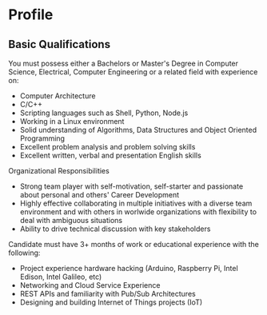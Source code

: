 # Profile

## Basic Qualifications

You must possess either a Bachelors or Master's Degree in Computer Science, Electrical, Computer Engineering or a related field with experience on:

- Computer Architecture
- C/C++
- Scripting languages such as Shell, Python, Node.js
- Working in a Linux environment
- Solid understanding of Algorithms, Data Structures and Object Oriented Programming
- Excellent problem analysis and problem solving skills
- Excellent written, verbal and presentation English skills

Organizational Responsibilities

- Strong team player with self-motivation, self-starter and passionate about personal and others' Career Development
- Highly effective collaborating in multiple initiatives with a diverse team environment and with others in worlwide organizations with flexibility to deal with ambiguous situations
- Ability to drive technical discussion with key stakeholders

Candidate must have 3+ months of work or educational experience with the following:

- Project experience hardware hacking (Arduino, Raspberry Pi, Intel Edison, Intel Galileo, etc)
- Networking and Cloud Service Experience
- REST APIs and familiarity with Pub/Sub Architectures
- Designing and building Internet of Things projects (IoT)

